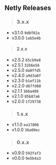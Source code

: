 ## Netly Releases

> ### 3.x.x
- v3.1.0 ``9d8f02a``
- v3.0.0 ``1ab5e4b``

> #### 2.x.x
- v2.5.2 ``65cb9e8``
- v2.5.1 ``32b6e56``
- v2.5.0 ``da0ffd5``
- v2.4.0 ``a9d3a0f``
- v2.3.0 ``b1ef11b``
- v2.2.0 ``d67fd88``
- v2.1.1 ``168a409``
- v2.1.0 ``85b87a6``
- v2.0.0 ``1f29738``

> ### 1.x.x
- v1.1.0 ``ea17806``
- v1.0.0 ``36a09ec``

> ### 0.x.x
- v0.9.0 ``592faf3``
- v0.0.0 ``9e5b4a3``
